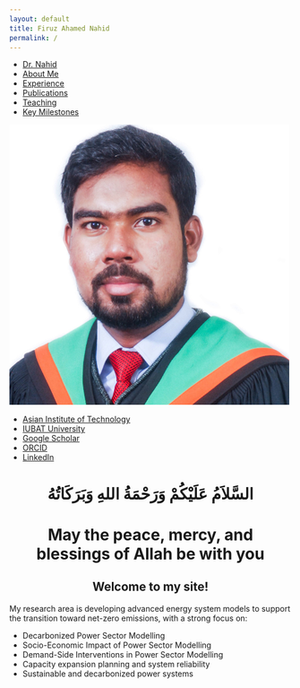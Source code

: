 ```yaml
---
layout: default
title: Firuz Ahamed Nahid
permalink: /
---
```


<!-- TOP NAVIGATION BAR -->
<nav class="top-nav">
  <ul>
    <li><a href="/">Dr. Nahid</a></li>
    <li><a href="/about/">About Me</a></li>
    <li><a href="/experience/">Experience</a></li>
    <li><a href="/publications/">Publications</a></li>
    <li><a href="/teaching/">Teaching</a></li>
    <li><a href="/milestones/">Key Milestones</a></li>
  </ul>
</nav>


  <!-- SIDEBAR -->
  <div class="sidebar">
    <img src="/image/Untitled design.png" alt="Profile Picture" class="profile-img">
    <ul class="sidebar-links">
      <li><a href="https://www.ait.ac.th" target="_blank"><i class="fas fa-university"></i> Asian Institute of Technology</a></li>
      <li><a href="https://eee.iubat.edu/faculty/" target="_blank"><i class="fas fa-university"></i> IUBAT University</a></li>
      <li><a href="https://scholar.google.com/citations?user=uqPruO4AAAAJ&hl=en" target="_blank"><i class="fab fa-google"></i> Google Scholar</a></li>
      <li><a href="https://orcid.org/0000-0002-2531-7640" target="_blank"><i class="fab fa-orcid"></i> ORCID</a></li>
      <li><a href="https://www.linkedin.com/in/firuz-ahamed-nahid/" target="_blank"><i class="fab fa-linkedin"></i> LinkedIn</a></li>
    </ul>
</div>
  
  <!-- MAIN CONTENT -->
  <div class="main-content" style="text-align: center;">
    <h1> السَّلاَمُ عَلَيْكُمْ وَرَحْمَةُ اللهِ وَبَرَكَاتُهُ </h1> 
    <h1> May the peace, mercy, and blessings of Allah be with you </h1>
    <h2> Welcome to my site! </h2>
  </div>
  
  <div class="main-content">
  <p> My research area is developing advanced energy system models to support the transition toward net-zero emissions, with a strong focus on:</p>
    <ul>
      <li>Decarbonized Power Sector Modelling</li>
      <li>Socio-Economic Impact of Power Sector Modelling</li>
      <li>Demand-Side Interventions in Power Sector Modelling</li>
      <li>Capacity expansion planning and system reliability</li>
      <li>Sustainable and decarbonized power systems</li>
    </ul>
  </div>


  

